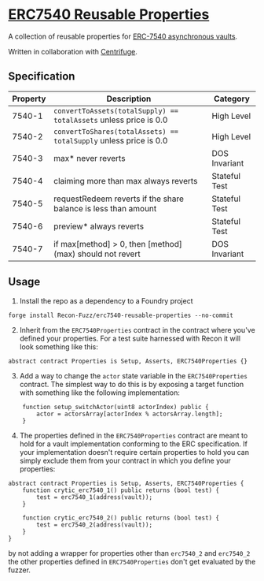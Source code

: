 # <a href="https://github.com/Recon-Fuzz/erc7540-reusable-properties" target="_blank" rel="noopener noreferrer">ERC7540 Reusable Properties</a>

A collection of reusable properties for [ERC-7540 asynchronous vaults](https://eips.ethereum.org/EIPS/eip-7540).

Written in collaboration with [Centrifuge](https://x.com/centrifuge).

## Specification

| Property | Description | Category |
| --- | --- | --- |
| 7540-1 | `convertToAssets(totalSupply) == totalAssets` unless price is 0.0 | High Level |
| 7540-2 | `convertToShares(totalAssets) == totalSupply` unless price is 0.0 | High Level | 
| 7540-3 | max* never reverts | DOS Invariant | 
| 7540-4 | claiming more than max always reverts | Stateful Test | 
| 7540-5 | requestRedeem reverts if the share balance is less than amount | Stateful Test | 
| 7540-6 | preview* always reverts | Stateful Test |
| 7540-7 | if max[method] > 0, then [method] (max) should not revert | DOS Invariant | 

## Usage

1. Install the repo as a dependency to a Foundry project

```
forge install Recon-Fuzz/erc7540-reusable-properties --no-commit
```

2. Inherit from the `ERC7540Properties` contract in the contract where you've defined your properties. For a test suite harnessed with Recon it will look something like this: 

```solidity
abstract contract Properties is Setup, Asserts, ERC7540Properties {}
```

3. Add a way to change the `actor` state variable in the `ERC7540Properties` contract. The simplest way to do this is by exposing a target function with something like the following implementation: 

```solidity
    function setup_switchActor(uint8 actorIndex) public {
        actor = actorsArray[actorIndex % actorsArray.length];
    }
```

4. The properties defined in the `ERC7540Properties` contract are meant to hold for a vault implementation conforming to the ERC specification. If your implementation doesn't require certain properties to hold you can simply exclude them from your contract in which you define your properties:

```solidity
abstract contract Properties is Setup, Asserts, ERC7540Properties {
    function crytic_erc7540_1() public returns (bool test) {
        test = erc7540_1(address(vault));
    }

    function crytic_erc7540_2() public returns (bool test) {
        test = erc7540_2(address(vault));
    }
}
```

by not adding a wrapper for properties other than `erc7540_2` and `erc7540_2` the other properties defined in `ERC7540Properties` don't get evaluated by the fuzzer.

